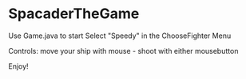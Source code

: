 # SpacaderTheGame
Use Game.java to start
Select "Speedy" in the ChooseFighter Menu

Controls: move your ship with mouse - shoot with either mousebutton

Enjoy!

